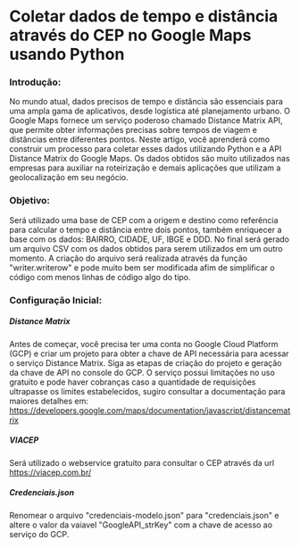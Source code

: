 # Coletar dados de tempo e distância através do CEP no Google Maps usando Python

### Introdução:
No mundo atual, dados precisos de tempo e distância são essenciais para uma ampla gama de aplicativos, desde logística até planejamento urbano. O Google Maps fornece um serviço poderoso chamado Distance Matrix API, que permite obter informações precisas sobre tempos de viagem e distâncias entre diferentes pontos. Neste artigo, você aprenderá como construir um processo para coletar esses dados utilizando Python e a API Distance Matrix do Google Maps.
Os dados obtidos são muito utilizados nas empresas para auxiliar na roteirização e demais aplicações que utilizam a geolocalização em seu negócio.

### Objetivo:
Será utilizado uma base de CEP com a origem e destino como referência para calcular o tempo e distância entre dois pontos, também enriquecer a base com os dados: BAIRRO, CIDADE, UF, IBGE e DDD.
No final será gerado um arquivo CSV com os dados obtidos para serem utilizados em um outro momento. A criação do arquivo será realizada através da função "writer.writerow" e pode muito bem ser modificada afim de simplificar o código com menos linhas de código algo do tipo.

### Configuração Inicial:

##### Distance Matrix
Antes de começar, você precisa ter uma conta no Google Cloud Platform (GCP) e criar um projeto para obter a chave de API necessária para acessar o serviço Distance Matrix. Siga as etapas de criação do projeto e geração da chave de API no console do GCP.
O serviço possui limitações no uso gratuito e pode haver cobranças caso a quantidade de requisições ultrapasse os limites estabelecidos, sugiro consultar a documentação para maiores detalhes em: https://developers.google.com/maps/documentation/javascript/distancematrix

##### VIACEP
Será utilizado o webservice gratuito para consultar o CEP através da url https://viacep.com.br/

##### Credenciais.json
Renomear o arquivo "credenciais-modelo.json" para "credenciais.json" e altere o valor da vaiavel "GoogleAPI_strKey" com a chave de acesso ao serviço do GCP.
